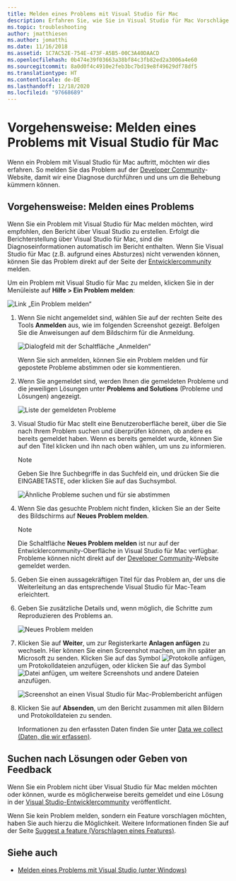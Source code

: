 ```yaml
---
title: Melden eines Problems mit Visual Studio für Mac
description: Erfahren Sie, wie Sie in Visual Studio für Mac Vorschläge machen oder Probleme melden.
ms.topic: troubleshooting
author: jmatthiesen
ms.author: jomatthi
ms.date: 11/16/2018
ms.assetid: 1C7AC52E-754E-473F-A5B5-00C3A40DAACD
ms.openlocfilehash: 0b474e39f03663a38bf84c3fb82ed2a3006a4e60
ms.sourcegitcommit: 8a0d0f4c4910e2feb3bc7bd19e8f49629df78df5
ms.translationtype: HT
ms.contentlocale: de-DE
ms.lasthandoff: 12/18/2020
ms.locfileid: "97668689"
---
```

# <a name="how-to-report-a-problem-in-visual-studio-for-mac"></a>Vorgehensweise: Melden eines Problems mit Visual Studio für Mac

Wenn ein Problem mit Visual Studio für Mac auftritt, möchten wir dies erfahren. So melden Sie das Problem auf der [Developer Community](https://aka.ms/feedback/report?space=41)-Website, damit wir eine Diagnose durchführen und uns um die Behebung kümmern können.

## <a name="how-to-report-a-problem"></a>Vorgehensweise: Melden eines Problems

Wenn Sie ein Problem mit Visual Studio für Mac melden möchten, wird empfohlen, den Bericht über Visual Studio zu erstellen. Erfolgt die Berichterstellung über Visual Studio für Mac, sind die Diagnoseinformationen automatisch im Bericht enthalten. Wenn Sie Visual Studio für Mac (z.B. aufgrund eines Absturzes) nicht verwenden können, können Sie das Problem direkt auf der Seite der [Entwicklercommunity](https://aka.ms/feedback/report?space=41) melden.

Um ein Problem mit Visual Studio für Mac zu melden, klicken Sie in der Menüleiste auf **Hilfe > Ein Problem melden**:

![Link „Ein Problem melden“](media/report-problem-image1.png)

1. Wenn Sie nicht angemeldet sind, wählen Sie auf der rechten Seite des Tools **Anmelden** aus, wie im folgenden Screenshot gezeigt. Befolgen Sie die Anweisungen auf dem Bildschirm für die Anmeldung.

    ![Dialogfeld mit der Schaltfläche „Anmelden“](media/report-problem-image2.png)

    Wenn Sie sich anmelden, können Sie ein Problem melden und für gepostete Probleme abstimmen oder sie kommentieren.

1. Wenn Sie angemeldet sind, werden Ihnen die gemeldeten Probleme und die jeweiligen Lösungen unter **Problems and Solutions** (Probleme und Lösungen) angezeigt.

    ![Liste der gemeldeten Probleme](media/report-problem-image3.png)

1. Visual Studio für Mac stellt eine Benutzeroberfläche bereit, über die Sie nach Ihrem Problem suchen und überprüfen können, ob andere es bereits gemeldet haben. Wenn es bereits gemeldet wurde, können Sie auf den Titel klicken und ihn nach oben wählen, um uns zu informieren.
   > [!NOTE]
   > Geben Sie Ihre Suchbegriffe in das Suchfeld ein, und drücken Sie die EINGABETASTE, oder klicken Sie auf das Suchsymbol.

   ![Ähnliche Probleme suchen und für sie abstimmen](media/report-problem-image4.png)

1. Wenn Sie das gesuchte Problem nicht finden, klicken Sie an der Seite des Bildschirms auf **Neues Problem melden**.

   > [!NOTE]
   > Die Schaltfläche **Neues Problem melden** ist nur auf der Entwicklercommunity-Oberfläche in Visual Studio für Mac verfügbar. Probleme können nicht direkt auf der [Developer Community](https://aka.ms/feedback/report?space=41/)-Website gemeldet werden.

1. Geben Sie einen aussagekräftigen Titel für das Problem an, der uns die Weiterleitung an das entsprechende Visual Studio für Mac-Team erleichtert.

1. Geben Sie zusätzliche Details und, wenn möglich, die Schritte zum Reproduzieren des Problems an.

   ![Neues Problem melden](media/report-problem-image5.png)

1. Klicken Sie auf **Weiter**, um zur Registerkarte **Anlagen anfügen** zu wechseln. Hier können Sie einen Screenshot machen, um ihn später an Microsoft zu senden. Klicken Sie auf das Symbol ![Protokolle anfügen](media/report-problem-attach-logs.png), um Protokolldateien anzufügen, oder klicken Sie auf das Symbol ![Datei anfügen](media/report-problem-attach-file.png), um weitere Screenshots und andere Dateien anzufügen.

   ![Screenshot an einen Visual Studio für Mac-Problembericht anfügen](media/report-problem-image6.png)

1. Klicken Sie auf **Absenden**, um den Bericht zusammen mit allen Bildern und Protokolldateien zu senden.

   Informationen zu den erfassten Daten finden Sie unter [Data we collect (Daten, die wir erfassen)](/visualstudio/ide/developer-community-privacy#data-we-collect).

## <a name="search-for-solutions-or-provide-feedback"></a>Suchen nach Lösungen oder Geben von Feedback

Wenn Sie ein Problem nicht über Visual Studio für Mac melden möchten oder können, wurde es möglicherweise bereits gemeldet und eine Lösung in der [Visual Studio-Entwicklercommunity](https://aka.ms/feedback/report?space=41/) veröffentlicht.

Wenn Sie kein Problem melden, sondern ein Feature vorschlagen möchten, haben Sie auch hierzu die Möglichkeit. Weitere Informationen finden Sie auf der Seite [Suggest a feature (Vorschlagen eines Features)](https://aka.ms/feedback/suggest?space=41).

## <a name="see-also"></a>Siehe auch

- [Melden eines Problems mit Visual Studio (unter Windows)](/visualstudio/ide/how-to-report-a-problem-with-visual-studio-2017)
